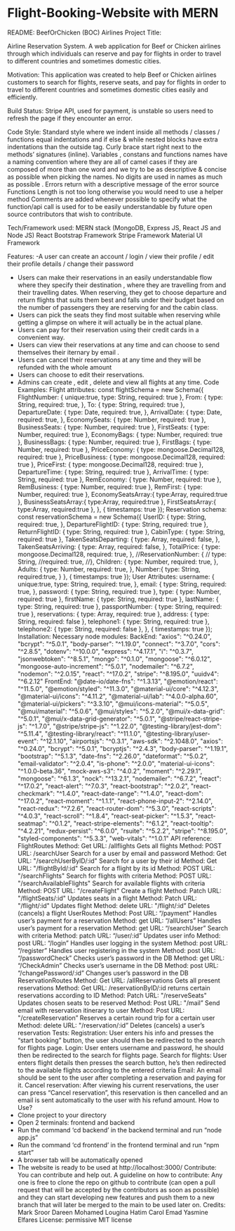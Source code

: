 # Flight-Booking-Website with MERN

README: BeefOrChicken (BOC) Airlines
Project Title:

Airline Reservation System. A web application for Beef or Chicken airlines through which
individuals can reserve and pay for flights in order to travel to different countries and
sometimes domestic cities.

Motivation:
This application was created to help Beef or Chicken airlines customers to search for flights,
reserve seats, and pay for flights in order to travel to different countries and sometimes
domestic cities easily and efficiently.

Build Status:
Stripe API, used for payment, is unstable so users need to refresh the page if they encounter
an error.

Code Style:
Standard style where we indent inside all methods / classes / functions equal indentations
and if else & while nested blocks have extra indentations than the outside tag.
Curly brace start right next to the methods’ signatures (inline).
Variables , constans and functions names have a naming convention where they are all of
camel cases if they are composed of more than one word and we try to be as descriptive &
concise as possible when picking the names. No digits are used in names as much as
possible .
Errors return with a descriptive message of the error source
Functions Length is not too long otherwise you would need to use a helper method
Comments are added whenever possible to specify what the function/api call is used for to
be easily understandable by future open source contributors that wish to contribute.

Tech/Framework used:
MERN stack (MongoDB, Express JS, React JS and Node JS)
React Bootstrap Framework
Stripe Framework
Material UI Framework

Features:
-A user can create an account / login / view their profile / edit their profile details / change
their password
- Users can make their reservations in an easily understandable flow where they specify
their destination , where they are travelling from and their travelling dates.
When reserving, they get to choose departure and return flights that suits them best and
falls under their budget based on the number of passengers they are reserving for and the
cabin class.
- Users can pick the seats they find most suitable when reserving while getting a glimpse on
where it will actually be in the actual plane.
- Users can pay for their reservation using their credit cards in a convenient way.
- Users can view their reservations at any time and can choose to send themselves their
iternary by email .
- Users can cancel their reservations at any time and they will be refunded with the whole
amount
- Users can choose to edit their reservations.
- Admins can create , edit , delete and view all flights at any time.
Code Examples:
Flight attributes:
const flightSchema = new Schema({
FlightNumber: {
unique:true,
type: String,
required: true
},
From: {
type: String,
required: true,
},
To: {
type: String,
required: true
},
DepartureDate: {
type: Date,
required: true,
},
ArrivalDate: {
type: Date,
required: true,
},
EconomySeats: {
type: Number,
required: true
},
BusinessSeats: {
type: Number,
required: true
},
FirstSeats: {
type: Number,
required: true
},
EconomyBags: {
type: Number,
required: true
},
BusinessBags: {
type: Number,
required: true
},
FirstBags: {
type: Number,
required: true
},
PriceEconomy: {
type: mongoose.Decimal128,
required: true
},
PriceBusiness: {
type: mongoose.Decimal128,
required: true
},
PriceFirst: {
type: mongoose.Decimal128,
required: true
},
DepartureTime: {
type: String,
required: true
},
ArrivalTime: {
type: String,
required: true
},
RemEconomy: {
type: Number,
required: true
},
RemBusiness: {
type: Number,
required: true
},
RemFirst: {
type: Number,
required: true
},
EconomySeatsArray:{
type:Array,
required:true
},
BusinessSeatsArray:{
type:Array,
required:true
},
FirstSeatsArray:{
type:Array,
required:true
},
}, { timestamps: true });
Reservation schema:
const reservationSchema = new Schema({
UserID: {
type: String,
required: true,
},
DepartureFlightID: {
type: String,
required: true
},
ReturnFlightID: {
type: String,
required: true
},
CabinType: {
type: String,
required: true
},
TakenSeatsDeparting: {
type: Array,
required: false,
},
TakenSeatsArriving: {
type: Array,
required: false,
},
TotalPrice: {
type: mongoose.Decimal128,
required: true,
},
//ReservationNumber: {
// type: String,
//required: true,
//},
Children: {
type: Number,
required: true,
},
Adults: {
type: Number,
required: true,
},
Number:{
type: String,
required:true,
}
}, { timestamps: true });
User Attributes:
username: {
unique:true,
type: String,
required: true,
},
email: {
type: String,
required: true,
},
password: {
type: String,
required: true
},
type: {
type: Number,
required: true
},
firstName: {
type: String,
required: true
},
lastName: {
type: String,
required: true
},
passportNumber: {
type: String,
required: true
},
reservations: {
type: Array,
required: true
},
address: {
type: String,
required: false
},
telephone1: {
type: String,
required: true
},
telephone2: {
type: String,
required: false
},
}, { timestamps: true });
Installation:
Necessary node modules:
BackEnd:
"axios": "^0.24.0",
"bcrypt": "^5.0.1",
"body-parser": "^1.19.0",
"connect": "^3.7.0",
"cors": "^2.8.5",
"dotenv": "^10.0.0",
"express": "^4.17.1",
"i": "^0.3.7",
"jsonwebtoken": "^8.5.1",
"mongo": "^0.1.0",
"mongoose": "^6.0.12",
"mongoose-auto-increment": "^5.0.1",
"nodemailer": "^6.7.2",
"nodemon": "^2.0.15",
"react": "^17.0.2",
"stripe": "^8.195.0",
"uuidv4": "^6.2.12"
FrontEnd:
"@date-io/date-fns": "^1.3.13",
"@emotion/react": "^11.5.0",
"@emotion/styled": "^11.3.0",
"@material-ui/core": "^4.12.3",
"@material-ui/icons": "^4.11.2",
"@material-ui/lab": "^4.0.0-alpha.60",
"@material-ui/pickers": "^3.3.10",
"@mui/icons-material": "^5.0.5",
"@mui/material": "^5.0.6",
"@mui/styles": "^5.2.0",
"@mui/x-data-grid": "^5.0.1",
"@mui/x-data-grid-generator": "^5.0.1",
"@stripe/react-stripe-js": "^1.7.0",
"@stripe/stripe-js": "^1.22.0",
"@testing-library/jest-dom": "^5.11.4",
"@testing-library/react": "^11.1.0",
"@testing-library/user-event": "^12.1.10",
"airportsjs": "^0.3.1",
"aws-sdk": "^2.1048.0",
"axios": "^0.24.0",
"bcrypt": "^5.0.1",
"bcryptjs": "^2.4.3",
"body-parser": "^1.19.1",
"bootstrap": "^5.1.3",
"date-fns": "^2.26.0",
"dateformat": "^5.0.2",
"email-validator": "^2.0.4",
"is-phone": "^2.0.0",
"material-ui-icons": "^1.0.0-beta.36",
"mock-aws-s3": "^4.0.2",
"moment": "^2.29.1",
"mongoose": "^6.1.3",
"nock": "^13.2.1",
"nodemailer": "^6.7.2",
"react": "^17.0.2",
"react-alert": "^7.0.3",
"react-bootstrap": "^2.0.2",
"react-checkmark": "^1.4.0",
"react-date-range": "^1.4.0",
"react-dom": "^17.0.2",
"react-moment": "^1.1.1",
"react-phone-input-2": "^2.14.0",
"react-redux": "^7.2.6",
"react-router-dom": "^5.3.0",
"react-scripts": "^4.0.3",
"react-scroll": "^1.8.4",
"react-seat-picker": "^1.5.3",
"react-seatmap": "^0.1.2",
"react-stripe-elements": "^6.1.2",
"react-tooltip": "^4.2.21",
"redux-persist": "^6.0.0",
"rsuite": "^5.2.2",
"stripe": "^8.195.0",
"styled-components": "^5.3.3",
"web-vitals": "^1.0.1"
API reference:
FlightRoutes
Method: Get
URL: /allflights
Gets all flights
Method: POST
URL: /searchUser
Search for a user by email and password
Method: Get
URL: "/searchUserByID/:id"
Search for a user by their id
Method: Get
URL: "/flightById/:id"
Search for a flight by its id
Method: POST
URL: "/searchFlights"
Search for flights with criteria
Method: POST
URL: "/searchAvailableFlights"
Search for available flights with criteria
Method: POST
URL: "/createFlight"
Create a flight
Method: Patch
URL: "/flightSeats/:id"
Updates seats in a flight
Method: Patch
URL: "/flight/:id"
Updates flight
Method: delete
URL: "/flight/:id”
Deletes (cancels) a flight
UserRoutes
Method: Post
URL: “/payment”
Handles user’s payment for a reservation
Method: get
URL: “/allUsers”
Handles user’s payment for a reservation
Method: get
URL: “/searchUser”
Search with criteria
Method: patch
URL: “/user/:id”
Updates user info
Method: post
URL: “/login”
Handles user logging in the system
Method: post
URL: “/register”
Handles user registering in the system
Method: post
URL: “/passwordCheck”
Checks user’s password in the DB
Method: get
URL: “/CheckAdmin”
Checks user’s username in the DB
Method: post
URL: “/changePassword/:id”
Changes user’s password in the DB
ReservationRoutes
Method: Get
URL: /allReservations
Gets all present reservations
Method: Get
URL: /reservationByID/:id
returns certain reservations according to ID
Method: Patch
URL: "/reserveSeats"
Updates chosen seats to be reserved
Method: Post
URL: "/mail”
Send email with reservation itinerary to user
Method: Post
URL: "/createReservation”
Reserves a certain round trip for a certain user
Method: delete
URL: "/reservation/:id”
Deletes (cancels) a user’s reservation
Tests:
Registration:
User enters his info and presses the “start booking” button, the user should then be
redirected to the search for flights page.
Login:
User enters username and password, he should then be redirected to the search for flights
page.
Search for flights:
User enters flight details then presses the search button, he’s then redirected to the
available flights according to the entered criteria
Email:
An email should be sent to the user after completing a reservation and paying for it.
Cancel reservation:
After viewing his current reservations, the user can press “Cancel reservation”, this
reservation is then cancelled and an email is sent automatically to the user with his refund
amount.
How to Use?
- Clone project to your directory
- Open 2 terminals: frontend and backend
- Run the command ‘cd backend’ in the backend terminal and run “node app.js”
- Run the command ‘cd frontend’ in the frontend terminal and run “npm start”
- A browser tab will be automatically opened
- The website is ready to be used at http://localhost:3000/
Contribute:
You can contribute and help out.
A guideline on how to contribute:
Any one is free to clone the repo on github to contribute (can open a pull request that
will be accepted by the contributors as soon as possible) 
and they can start developing new features and push them to a new branch that will
later be merged to the main to be used later on.
Credits:
Mark Sroor
Dareen Mohamed
Lougina Hatim
Carol Emad
Yasmine Elfares
License:
permissive MIT license
